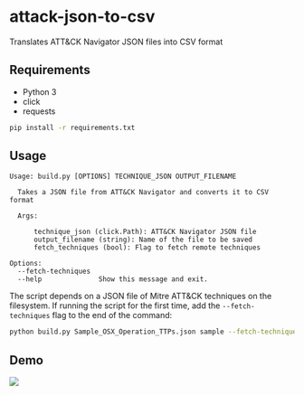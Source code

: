 # attack-json-to-csv
Translates ATT&amp;CK Navigator JSON files into CSV format

## Requirements
* Python 3
* click
* requests

```bash
pip install -r requirements.txt
```

## Usage

```
Usage: build.py [OPTIONS] TECHNIQUE_JSON OUTPUT_FILENAME

  Takes a JSON file from ATT&CK Navigator and converts it to CSV format

  Args:

      technique_json (click.Path): ATT&CK Navigator JSON file
      output_filename (string): Name of the file to be saved
      fetch_techniques (bool): Flag to fetch remote techniques

Options:
  --fetch-techniques
  --help              Show this message and exit.
```

The script depends on a JSON file of Mitre ATT&CK techniques on the filesystem. If running the script for the first time, add the `--fetch-techniques` flag to the end of the command:

```bash
python build.py Sample_OSX_Operation_TTPs.json sample --fetch-techniques
```

## Demo
![](https://s3.us-east-2.amazonaws.com/gifs.stevecoward.com/demo.gif)
